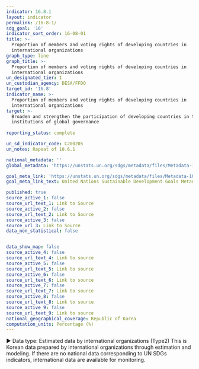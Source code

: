 ```yaml
---
indicator: 16.8.1
layout: indicator
permalink: /16-8-1/
sdg_goal: '16'
indicator_sort_order: 16-08-01
title: >-
  Proportion of members and voting rights of developing countries in
  international organizations
graph_type: line
graph_title: >-
  Proportion of members and voting rights of developing countries in
  international organizations
un_designated_tier: I
un_custodian_agency: DESA/FFDO
target_id: '16.8'
indicator_name: >-
  Proportion of members and voting rights of developing countries in
  international organizations
target: >-
  Broaden and strengthen the participation of developing countries in the
  institutions of global governance
  
reporting_status: complete

un_sd_indicator_code: C200205
un_notes: Repeat of 10.6.1

national_metadata: ''
global_metadata: 'https://unstats.un.org/sdgs/metadata/files/Metadata-16-08-01.pdf'

goal_meta_link: 'https://unstats.un.org/sdgs/metadata/files/Metadata-10-06-01.pdf'
goal_meta_link_text: United Nations Sustainable Development Goals Metadata (pdf 1361kB)

published: true
source_active_1: false
source_url_text_1: Link to Source
source_active_2: false
source_url_text_2: Link to Source
source_active_3: false
source_url_3: Link to Source
data_non_statistical: false


data_show_map: false
source_active_4: false
source_url_text_4: Link to source
source_active_5: false
source_url_text_5: Link to source
source_active_6: false
source_url_text_6: Link to source
source_active_7: false
source_url_text_7: Link to source
source_active_8: false
source_url_text_8: Link to source
source_active_9: false
source_url_text_9: Link to source
national_geographical_coverage: Republic of Korea
computation_units: Percentage (%)
---
```

▶ Data type: Estimated data by international organizations (Type2) This is Korean data prepared by international organizations through estimation and modeling. If there are no national data corresponding to UN SDGs indicators, international data are available for monitoring.
